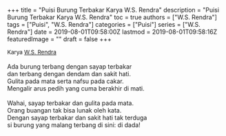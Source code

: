 +++
title = "Puisi Burung Terbakar Karya W.S. Rendra"
description = "Puisi Burung Terbakar Karya W.S. Rendra"
toc = true
authors = ["W.S. Rendra"]
tags = ["Puisi", "W.S. Rendra"]
categories = ["Puisi"]
series = ["W.S. Rendra"]
date = 2019-08-01T09:58:00Z
lastmod = 2019-08-01T09:58:16Z
featuredImage = ""
draft = false
+++

<div style="text-align: justify;">
<div style="font-size: small;">Karya <a href="/authors/w.s.-rendra/" target="_blank">W.S. Rendra</a></div><br />
Ada burung terbang dengan sayap terbakar<br />dan terbang dengan dendam dan sakit hati.<br />Gulita pada mata serta nafsu pada cakar.<br />Mengalir arus pedih yang cuma berakhir di mati.<br /><br />Wahai, sayap terbakar dan gulita pada mata.<br />Orang buangan tak bisa lunak oleh kata.<br />Dengan sayap terbakar dan sakit hati tak terduga<br />si burung yang malang terbang di sini: di dada!</div>
